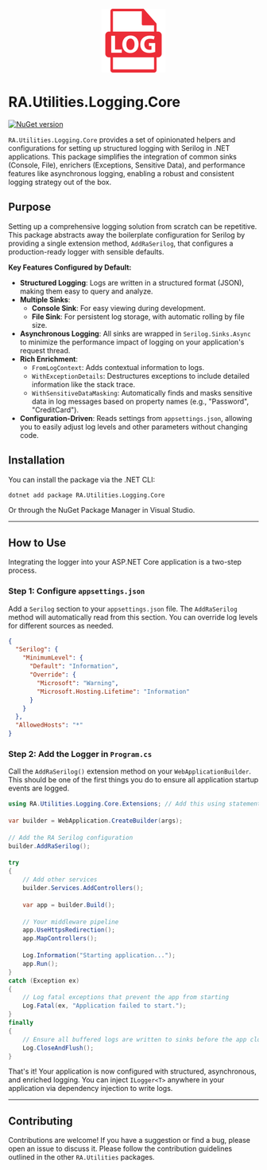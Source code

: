 <p align="center">
  <img src="../../Assets/Images/log.svg" alt="RA.Utilities.Logging.Core Logo" width="128">
</p>

# RA.Utilities.Logging.Core

[![NuGet version](https://img.shields.io/nuget/v/RA.Utilities.Logging.Core.svg)](https://www.nuget.org/packages/RA.Utilities.Logging.Core/)

`RA.Utilities.Logging.Core` provides a set of opinionated helpers and configurations for setting up structured logging with Serilog in .NET applications. This package simplifies the integration of common sinks (Console, File), enrichers (Exceptions, Sensitive Data), and performance features like asynchronous logging, enabling a robust and consistent logging strategy out of the box.

## Purpose

Setting up a comprehensive logging solution from scratch can be repetitive. This package abstracts away the boilerplate configuration for Serilog by providing a single extension method, `AddRaSerilog`, that configures a production-ready logger with sensible defaults.

**Key Features Configured by Default:**

- **Structured Logging**: Logs are written in a structured format (JSON), making them easy to query and analyze.
- **Multiple Sinks**:
  - **Console Sink**: For easy viewing during development.
  - **File Sink**: For persistent log storage, with automatic rolling by file size.
- **Asynchronous Logging**: All sinks are wrapped in `Serilog.Sinks.Async` to minimize the performance impact of logging on your application's request thread.
- **Rich Enrichment**:
  - `FromLogContext`: Adds contextual information to logs.
  - `WithExceptionDetails`: Destructures exceptions to include detailed information like the stack trace.
  - `WithSensitiveDataMasking`: Automatically finds and masks sensitive data in log messages based on property names (e.g., "Password", "CreditCard").
- **Configuration-Driven**: Reads settings from `appsettings.json`, allowing you to easily adjust log levels and other parameters without changing code.

## Installation

You can install the package via the .NET CLI:

```sh
dotnet add package RA.Utilities.Logging.Core
```

Or through the NuGet Package Manager in Visual Studio.

---

## How to Use

Integrating the logger into your ASP.NET Core application is a two-step process.

### Step 1: Configure `appsettings.json`

Add a `Serilog` section to your `appsettings.json` file. The `AddRaSerilog` method will automatically read from this section. You can override log levels for different sources as needed.

```json
{
  "Serilog": {
    "MinimumLevel": {
      "Default": "Information",
      "Override": {
        "Microsoft": "Warning",
        "Microsoft.Hosting.Lifetime": "Information"
      }
    }
  },
  "AllowedHosts": "*"
}
```

### Step 2: Add the Logger in `Program.cs`

Call the `AddRaSerilog()` extension method on your `WebApplicationBuilder`. This should be one of the first things you do to ensure all application startup events are logged.

```csharp
using RA.Utilities.Logging.Core.Extensions; // Add this using statement

var builder = WebApplication.CreateBuilder(args);

// Add the RA Serilog configuration
builder.AddRaSerilog();

try
{
    // Add other services
    builder.Services.AddControllers();

    var app = builder.Build();

    // Your middleware pipeline
    app.UseHttpsRedirection();
    app.MapControllers();

    Log.Information("Starting application...");
    app.Run();
}
catch (Exception ex)
{
    // Log fatal exceptions that prevent the app from starting
    Log.Fatal(ex, "Application failed to start.");
}
finally
{
    // Ensure all buffered logs are written to sinks before the app closes
    Log.CloseAndFlush();
}
```

That's it! Your application is now configured with structured, asynchronous, and enriched logging. You can inject `ILogger<T>` anywhere in your application via dependency injection to write logs.

---

## Contributing

Contributions are welcome! If you have a suggestion or find a bug, please open an issue to discuss it. Please follow the contribution guidelines outlined in the other `RA.Utilities` packages.

